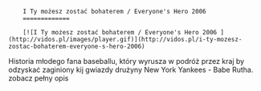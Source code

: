 
        I Ty możesz zostać bohaterem / Everyone's Hero 2006 
        =============
        
        [![I Ty możesz zostać bohaterem / Everyone's Hero 2006 ](http://vidos.pl/images/player.gif)](http://vidos.pl/i-ty-mozesz-zostac-bohaterem-everyone-s-hero-2006)
        
        
 Historia młodego fana baseballu, który wyrusza w podróż przez kraj by odzyskać zaginiony kij gwiazdy drużyny New York Yankees - Babe Rutha. zobacz pełny opis
    